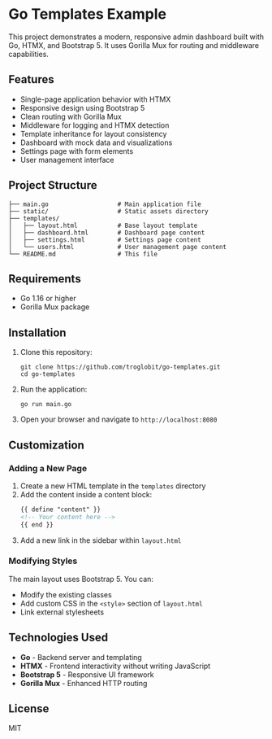 # Go Templates Example

This project demonstrates a modern, responsive admin dashboard built
with Go, HTMX, and Bootstrap 5. It uses Gorilla Mux for routing and
middleware capabilities.

## Features

- Single-page application behavior with HTMX
- Responsive design using Bootstrap 5
- Clean routing with Gorilla Mux
- Middleware for logging and HTMX detection
- Template inheritance for layout consistency
- Dashboard with mock data and visualizations
- Settings page with form elements
- User management interface

## Project Structure

```
├── main.go                   # Main application file
├── static/                   # Static assets directory
├── templates/
│   ├── layout.html           # Base layout template
│   ├── dashboard.html        # Dashboard page content
│   ├── settings.html         # Settings page content
│   └── users.html            # User management page content
└── README.md                 # This file
```

## Requirements

- Go 1.16 or higher
- Gorilla Mux package

## Installation

1. Clone this repository:
   ```
   git clone https://github.com/troglobit/go-templates.git
   cd go-templates
   ```

2. Run the application:
   ```
   go run main.go
   ```

3. Open your browser and navigate to `http://localhost:8080`

## Customization

### Adding a New Page

1. Create a new HTML template in the `templates` directory
2. Add the content inside a content block:
   ```html
   {{ define "content" }}
   <!-- Your content here -->
   {{ end }}
   ```
3. Add a new link in the sidebar within `layout.html`

### Modifying Styles

The main layout uses Bootstrap 5. You can:
- Modify the existing classes
- Add custom CSS in the `<style>` section of `layout.html`
- Link external stylesheets

## Technologies Used

- **Go** - Backend server and templating
- **HTMX** - Frontend interactivity without writing JavaScript
- **Bootstrap 5** - Responsive UI framework
- **Gorilla Mux** - Enhanced HTTP routing

## License

MIT
